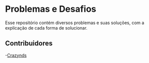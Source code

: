 
# Problemas e Desafios

Esse repositório contém diversos problemas e suas soluções, com a explicação de cada forma de solucionar.


## Contribuidores

-[Crazynds](https://github.com/crazynds)







